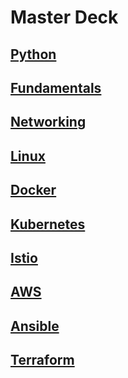 # Master Deck

## [Python](https://github.com/rajdyp/rajdyp.github.io/blob/master/flashcards/python/python.md)
## [Fundamentals](https://github.com/rajdyp/rajdyp.github.io/blob/master/flashcards/fundamentals/fundamentals.md)
## [Networking](https://github.com/rajdyp/rajdyp.github.io/blob/master/flashcards/networking/network.md)
## [Linux]()
## [Docker]()
## [Kubernetes](https://github.com/rajdyp/rajdyp.github.io/blob/master/flashcards/kubernetes/kubernetes.md)
## [Istio](https://github.com/rajdyp/rajdyp.github.io/blob/master/flashcards/istio/istio.md)
## [AWS]()
## [Ansible]()
## [Terraform]()
